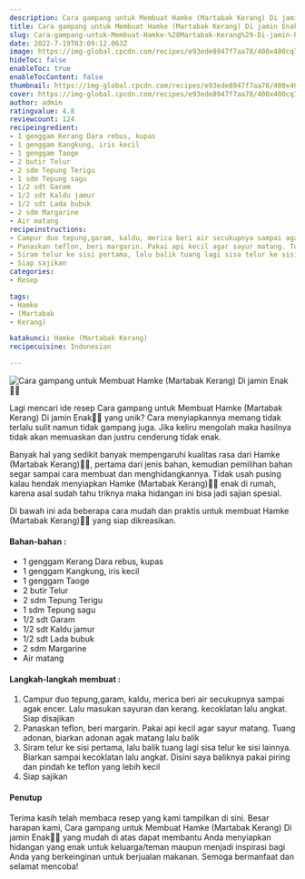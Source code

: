 ```yaml
---
description: Cara gampang untuk Membuat Hamke (Martabak Kerang) Di jamin Enak"
title: Cara gampang untuk Membuat Hamke (Martabak Kerang) Di jamin Enak
slug: Cara-gampang-untuk-Membuat-Hamke-%28Martabak-Kerang%29-Di-jamin-Enak
date: 2022-7-19T03:09:12.063Z
image: https://img-global.cpcdn.com/recipes/e93ede8947f7aa78/400x400cq70/photo.jpg
hideToc: false
enableToc: true
enableTocContent: false
thumbnail: https://img-global.cpcdn.com/recipes/e93ede8947f7aa78/400x400cq70/photo.jpg
cover: https://img-global.cpcdn.com/recipes/e93ede8947f7aa78/400x400cq70/photo.jpg
author: admin
ratingvalue: 4.8
reviewcount: 124
recipeingredient:
- 1 genggam Kerang Dara rebus, kupas
- 1 genggam Kangkung, iris kecil
- 1 genggam Taoge
- 2 butir Telur
- 2 sdm Tepung Terigu
- 1 sdm Tepung sagu
- 1/2 sdt Garam
- 1/2 sdt Kaldu jamur
- 1/2 sdt Lada bubuk
- 2 sdm Margarine
- Air matang
recipeinstructions:
- Campur duo tepung,garam, kaldu, merica beri air secukupnya sampai agak encer. Lalu masukan sayuran dan kerang. kecoklatan lalu angkat. Siap disajikan
- Panaskan teflon, beri margarin. Pakai api kecil agar sayur matang. Tuang adonan, biarkan adonan agak matang lalu balik
- Siram telur ke sisi pertama, lalu balik tuang lagi sisa telur ke sisi lainnya. Biarkan sampai kecoklatan lalu angkat. Disini saya baliknya pakai piring dan pindah ke teflon yang lebih kecil
- Siap sajikan
categories:
- Resep

tags:
- Hamke
- (Martabak
- Kerang)

katakunci: Hamke (Martabak Kerang)
recipecuisine: Indonesian

---
```


![Cara gampang untuk Membuat Hamke (Martabak Kerang) Di jamin Enak👩‍🍳](https://img-global.cpcdn.com/recipes/e93ede8947f7aa78/400x400cq70/photo.jpg)

Lagi mencari ide resep Cara gampang untuk Membuat Hamke (Martabak Kerang) Di jamin Enak👩‍🍳 yang unik? Cara menyiapkannya memang tidak terlalu sulit namun tidak gampang juga. Jika keliru mengolah maka hasilnya tidak akan memuaskan dan justru cenderung tidak enak.

Banyak hal yang sedikit banyak mempengaruhi kualitas rasa dari Hamke (Martabak Kerang)👩‍🍳, pertama dari jenis bahan, kemudian pemilihan bahan segar sampai cara membuat dan menghidangkannya. Tidak usah pusing kalau hendak menyiapkan Hamke (Martabak Kerang)👩‍🍳 enak di rumah, karena asal sudah tahu triknya maka hidangan ini bisa jadi sajian spesial.

Di bawah ini ada beberapa cara mudah dan praktis untuk membuat Hamke (Martabak Kerang)👩‍🍳 yang siap dikreasikan.

<!--inarticleads1-->

#### Bahan-bahan :

- 1 genggam Kerang Dara rebus, kupas
- 1 genggam Kangkung, iris kecil
- 1 genggam Taoge
- 2 butir Telur
- 2 sdm Tepung Terigu
- 1 sdm Tepung sagu
- 1/2 sdt Garam
- 1/2 sdt Kaldu jamur
- 1/2 sdt Lada bubuk
- 2 sdm Margarine
- Air matang

<!--inarticleads2-->

#### Langkah-langkah membuat :

1. Campur duo tepung,garam, kaldu, merica beri air secukupnya sampai agak encer. Lalu masukan sayuran dan kerang. kecoklatan lalu angkat. Siap disajikan
1. Panaskan teflon, beri margarin. Pakai api kecil agar sayur matang. Tuang adonan, biarkan adonan agak matang lalu balik
1. Siram telur ke sisi pertama, lalu balik tuang lagi sisa telur ke sisi lainnya. Biarkan sampai kecoklatan lalu angkat. Disini saya baliknya pakai piring dan pindah ke teflon yang lebih kecil
1. Siap sajikan

#### Penutup

Terima kasih telah membaca resep yang kami tampilkan di sini. Besar harapan kami, Cara gampang untuk Membuat Hamke (Martabak Kerang) Di jamin Enak👩‍🍳 yang mudah di atas dapat membantu Anda menyiapkan hidangan yang enak untuk keluarga/teman maupun menjadi inspirasi bagi Anda yang berkeinginan untuk berjualan makanan. Semoga bermanfaat dan selamat mencoba!